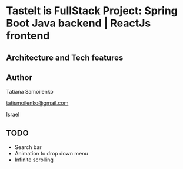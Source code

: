 # TasteIt is FullStack Project: Spring Boot Java backend | ReactJs frontend

## Architecture and Tech features

## Author

Tatiana Samoilenko

tatismoilenko@gmail.com

Israel

## TODO
<ul>
  <li>Search bar</li>
  <li>Animation to drop down menu</li>
  <li>Infinite scrolling</li>
</ul>
